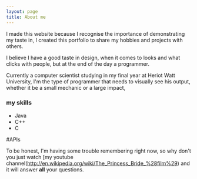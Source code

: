 ```yaml
---
layout: page
title: About me
---
```

I made this website because I recognise the importance of demonstrating my taste in, I created this portfolio to share my hobbies and projects with others.

I believe I have a good taste in design, when it comes to looks and what clicks with people, but at the end of the day a programmer. 

Currently a computer scientist studying in my final year at Heriot Watt University, I'm the type of programmer that needs to visually see his output, whether it be a small mechanic or a large impact,

### my skills

- Java
- C++
- C

#APIs

To be honest, I'm having some trouble remembering right now, so why don't you just watch [my youtube channel(http://en.wikipedia.org/wiki/The_Princess_Bride_%28film%29) and it will answer **all** your questions.
